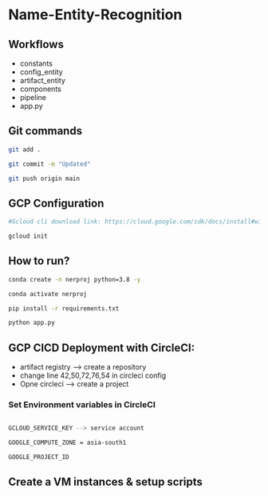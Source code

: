 # Name-Entity-Recognition


## Workflows

 - constants
 - config_entity
 - artifact_entity
 - components
 - pipeline
 - app.py



## Git commands

```bash
git add .

git commit -m "Updated"

git push origin main
```


## GCP Configuration

```bash
#Gcloud cli download link: https://cloud.google.com/sdk/docs/install#windows

gcloud init
```


## How to run?

```bash
conda create -n nerproj python=3.8 -y
```

```bash
conda activate nerproj
```

```bash
pip install -r requirements.txt
```

```bash
python app.py
```


## GCP CICD Deployment with CircleCI:

- artifact registry  --> create a repository
- change line 42,50,72,76,54 in circleci config
- Opne circleci --> create a project


### Set Environment variables in CircleCI

```bash

GCLOUD_SERVICE_KEY --> service account

GOOGLE_COMPUTE_ZONE = asia-south1

GOOGLE_PROJECT_ID

```

## Create a VM instances & setup scripts